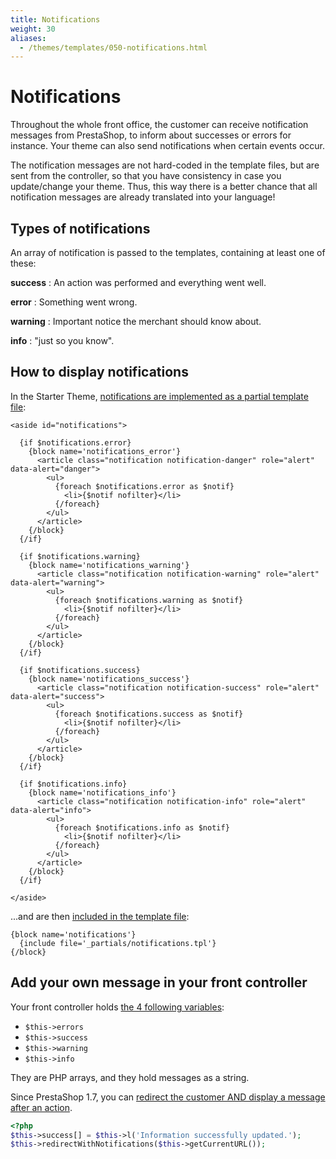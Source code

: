 ```yaml
---
title: Notifications
weight: 30
aliases:
  - /themes/templates/050-notifications.html
---
```


# Notifications

Throughout the whole front office, the customer can receive notification messages
from PrestaShop, to inform about successes or errors for instance.
Your theme can also send notifications when certain events occur.

The notification messages are not hard-coded in the template files, but are sent
from the controller, so that you have consistency in case you update/change your theme.
Thus, this way there is a better chance that all notification messages are already
translated into your language!


## Types of notifications

An array of notification is passed to the templates, containing at least one of these:

**success**
: An action was performed and everything went well.

**error**
: Something went wrong.

**warning**
: Important notice the merchant should know about.

**info**
: "just so you know".

## How to display notifications

In the Starter Theme, [notifications are implemented as a partial template file](https://github.com/PrestaShop/StarterTheme/blob/develop/templates/_partials/notifications.tpl):

```html+smarty
<aside id="notifications">

  {if $notifications.error}
    {block name='notifications_error'}
      <article class="notification notification-danger" role="alert" data-alert="danger">
        <ul>
          {foreach $notifications.error as $notif}
            <li>{$notif nofilter}</li>
          {/foreach}
        </ul>
      </article>
    {/block}
  {/if}

  {if $notifications.warning}
    {block name='notifications_warning'}
      <article class="notification notification-warning" role="alert" data-alert="warning">
        <ul>
          {foreach $notifications.warning as $notif}
            <li>{$notif nofilter}</li>
          {/foreach}
        </ul>
      </article>
    {/block}
  {/if}

  {if $notifications.success}
    {block name='notifications_success'}
      <article class="notification notification-success" role="alert" data-alert="success">
        <ul>
          {foreach $notifications.success as $notif}
            <li>{$notif nofilter}</li>
          {/foreach}
        </ul>
      </article>
    {/block}
  {/if}

  {if $notifications.info}
    {block name='notifications_info'}
      <article class="notification notification-info" role="alert" data-alert="info">
        <ul>
          {foreach $notifications.info as $notif}
            <li>{$notif nofilter}</li>
          {/foreach}
        </ul>
      </article>
    {/block}
  {/if}

</aside>
```

...and are then [included in the template file](https://github.com/PrestaShop/StarterTheme/blob/develop/templates/checkout/checkout.tpl#L42-L44):

```smarty
{block name='notifications'}
  {include file='_partials/notifications.tpl'}
{/block}
```

## Add your own message in your front controller

Your front controller holds [the 4 following variables](https://github.com/PrestaShop/PrestaShop/blob/develop/classes/controller/FrontController.php#L616-L621):

* ``$this->errors``
* ``$this->success``
* ``$this->warning``
* ``$this->info``

They are PHP arrays, and they hold messages as a string.

Since PrestaShop 1.7, you can [redirect the customer AND display a message after an action](https://github.com/PrestaShop/PrestaShop/blob/develop/classes/controller/FrontController.php#L614-L633).

```php
<?php
$this->success[] = $this->l('Information successfully updated.');
$this->redirectWithNotifications($this->getCurrentURL());
```
